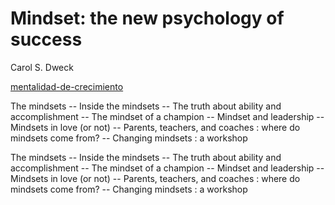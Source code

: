 # Mindset: the new psychology of success

Carol S. Dweck

[mentalidad-de-crecimiento](mentalidad-de-crecimiento.md)

The mindsets -- Inside the mindsets -- The truth about ability and accomplishment -- The mindset of a champion -- Mindset and leadership -- Mindsets in love (or not) -- Parents, teachers, and coaches : where do mindsets come from? -- Changing mindsets : a workshop

The mindsets -- Inside the mindsets -- The truth about ability and accomplishment -- The mindset of a champion -- Mindset and leadership -- Mindsets in love (or not) -- Parents, teachers, and coaches : where do mindsets come from? -- Changing mindsets : a workshop
